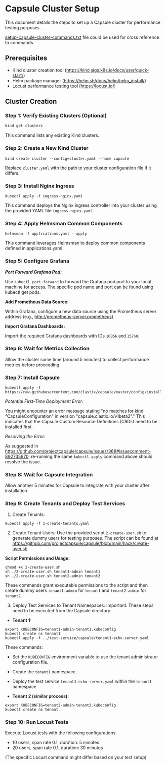 # Capsule Cluster Setup

This document details the steps to set up a Capsule cluster for performance testing purposes.

[setup-capsule-cluster-commands.txt](./setup-capsule-cluster-commands.txt) file could be used for cross reference to commands.


## Prerequisites

* Kind cluster creation tool (https://kind.sigs.k8s.io/docs/user/quick-start/)
* Helm package manager (https://helm.sh/docs/helm/helm_install/)
* Locust performance testing tool (https://locust.io/)

## Cluster Creation

### Step 1: Verify Existing Clusters (Optional)

```bash
kind get clusters
```
This command lists any existing Kind clusters.

### Step 2: Create a New Kind Cluster

```
kind create cluster --config=cluster.yaml --name capsule
```
Replace `cluster.yaml` with the path to your cluster configuration file if it differs.

### Step 3: Install Nginx Ingress

```
kubectl apply -f ingress-nginx.yaml
```
This command deploys the Nginx ingress controller into your cluster using the provided YAML file `ingress-nginx.yaml`.

### Step 4: Apply Helmsman Common Components
```
helmsman -f applications.yaml --apply
```

This command leverages Helmsman to deploy common components defined in applications.yaml.

### Step 5: Configure Grafana
***Port Forward Grafana Pod:***

Use `kubectl port-forward` to forward the Grafana pod port to your local machine for access. The specific pod name and port can be found using kubectl get pods.

**Add Prometheus Data Source:**

Within Grafana, configure a new data source using the Prometheus server address (e.g., http://prometheus-server.prometheus).

**Import Grafana Dashboards:**

Import the required Grafana dashboards with IDs `10856` and `15760`.

### Step 6: Wait for Metrics Collection
Allow the cluster some time (around 5 minutes) to collect performance metrics before proceeding.

### Step 7: Install Capsule
```
kubectl apply -f https://raw.githubusercontent.com/clastix/capsule/master/config/install.yaml
```

*Potential First-Time Deployment Error:*

You might encounter an error message stating "no matches for kind "CapsuleConfiguration" in version "capsule.clastix.io/v1beta2"." This indicates that the Capsule Custom Resource Definitions (CRDs) need to be installed first.

*Resolving the Error:*

As suggested in https://github.com/projectcapsule/capsule/issues/368#issuecomment-892735970, re-running the same `kubectl apply` command above should resolve the issue.

### Step 8: Wait for Capsule Integration
Allow another 5 minutes for Capsule to integrate with your cluster after installation.

### Step 9: Create Tenants and Deploy Test Services
1. Create Tenants:
```
kubectl apply -f 1-create-tenants.yaml
```

2. Create Tenant Users:
Use the provided script `2-create-user.sh` to generate dummy users for testing purposes. The script can be found at https://github.com/projectcapsule/capsule/blob/main/hack/create-user.sh.

**Script Permissions and Usage:**
```
chmod +x 2-create-user.sh
sh ./2-create-user.sh tenant1-admin tenant1
sh ./2-create-user.sh tenant2-admin tenant2
```

These commands grant executable permissions to the script and then create dummy users `tenant1-admin` for `tenant1` and `tenant2-admin` for `tenant2`.

3. Deploy Test Services to Tenant Namespaces:
Important: These steps need to be executed from the Capsule directory.

* **Tenant 1:**
```
export KUBECONFIG=tenant1-admin-tenant1.kubeconfig
kubectl create ns tenant1
kubectl apply -f ../test-service/capsule/tenant1-echo-server.yaml
```

These commands:
* Set the `KUBECONFIG` environment variable to use the tenant administrator configuration file.
* Create the `tenant1` namespace.
* Deploy the test service `tenant1-echo-server.yaml` within the `tenant1` namespace.

* **Tenant 2 (similar process):**
```
export KUBECONFIG=tenant2-admin-tenant2.kubeconfig
kubectl create ns tenant
```

### Step 10: Run Locust Tests
Execute Locust tests with the following configurations:

* 10 users, span rate 0.1, duration: 5 minutes
* 20 users, span rate 0.1, duration: 30 minutes

(The specific Locust command might differ based on your test setup)